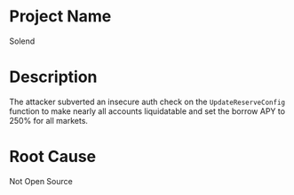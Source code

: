 # Project Name
Solend

# Description
The attacker subverted an insecure auth check on the `UpdateReserveConfig` function to make nearly all accounts liquidatable and set the borrow APY to 250% for all markets.

# Root Cause
Not Open Source